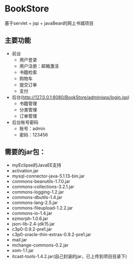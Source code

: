 # BookStore
基于servlet + jsp + javaBean的网上书城项目
## 主要功能
- 前台
	- 用户登录
	- 用户注册：邮箱激活
	- 书籍检索
	- 购物车
	- 提交订单
	- 支付
- 后台(http://127.0.0.1:8080/BookStore/adminjsps/login.jsp)
	- 书籍管理
	- 分类管理
	- 订单管理
- 后台账号密码
	- 账号：admin
	- 密码：123456
	
## 需要的jar包：
- myEclipse的JavaEE支持
- activation.jar
- mysql-connector-java-5.1.13-bin.jar
- commons-beanutils-1.7.0.jar
- commons-collections-3.2.1.jar
- commons-logging-1.2.jar
- commons-dbutils-1.4.jar
- commons-lang-2.5.jar
- commons-fileupload-1.2.2.jar
- commons-io-1.4.jar
- ezmorph-1.0.6.jar
- json-lib-2.4-jdk15.jar
- c3p0-0.9.2-pre1.jar
- c3p0-oracle-thin-extras-0.9.2-pre1.jar
- mail.jar
- mchange-commons-0.2.jar
- xom-1.1.jar
- itcast-tools-1.4.2.jar(自己封装的jar，已上传到项目目录下)
